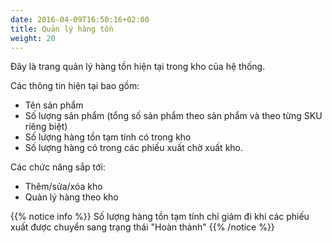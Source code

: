 ```yaml
---
date: 2016-04-09T16:50:16+02:00
title: Quản lý hàng tồn
weight: 20
---
```




Đây là trang quản lý hàng tồn hiện tại trong kho của hệ thống. 

Các thông tin hiện tại bao gồm:

- Tên sản phẩm
- Số lượng sản phẩm (tổng số sản phẩm theo sản phẩm và theo từng SKU riêng biệt)
- Số lượng hàng tồn tạm tính có trong kho
- Số lượng hàng có trong các phiếu xuất chờ xuất kho.

Các chức năng sắp tới:

- Thêm/sửa/xóa kho 
- Quản lý hàng theo kho

{{% notice info %}}
Số lượng hàng tồn tạm tính chỉ giảm đi khi các phiếu xuất được chuyển sang trạng thái "Hoàn thành"
{{% /notice %}}